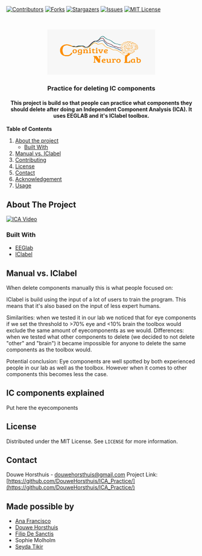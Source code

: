 
[![Contributors][contributors-shield]][contributors-url]
[![Forks][forks-shield]][forks-url]
[![Stargazers][stars-shield]][stars-url]
[![Issues][issues-shield]][issues-url]
[![MIT License][license-shield]][license-url]


<br />
<p align="center">
  <a href="https://github.com/DouweHorsthuis/ICA_Practice/">
       <img src="images/logo.jpeg" alt="Logo" width="286" height="120">
  </a> 

<h3 align="center">Practice for deleting IC components</h3>

<h4 align="center">This project is build so that people can practice what components they should delete after doing an Independent Component Analysis (ICA).  It uses EEGLAB and it's IClabel toolbox. </h4>


**Table of Contents**
  
1. [About the project](#about-the-project)
    - [Built With](#built-with)
3. [Manual vs. IClabel](#manual-vs.-iclabel)
3. [Contributing](#contributing)
3. [License](#license)
3. [Contact](#contact)
3. [Acknowledgement](#acknowledgement)
3. [Usage](#usage)




<!-- ABOUT THE PROJECT -->
## About The Project
[![ICA Video](https://youtu.be/kWAjhXr7pT4?list=PLXc9qfVbMMN2uDadxZ_OEsHjzcRtlLNxc)](https://youtu.be/kWAjhXr7pT4?list=PLXc9qfVbMMN2uDadxZ_OEsHjzcRtlLNxc)




### Built With

* [EEGlab](https://github.com/sccn/eeglab)
* [IClabel](https://github.com/sccn/ICLabel)



<!-- ROADMAP -->
## Manual vs. IClabel

When delete components manually this is what people focused on:



IClabel is build using the input of a lot of users to train the program. This means that it's also based on the input of less expert humans. 

Similarities: when we tested it in our lab we noticed that for eye components if we set the threshold to >70% eye and <10% brain the toolbox would exclude the same amount of eyecomponents as we would. 
Differences: when we tested what other components to delete (we decided to not delete "other" and "brain") it became impossible for anyone to delete the same components as the toolbox would. 

Potential conclusion: Eye components are well spotted by both experienced people in our lab as well as the toolbox. However when it comes to other components this becomes less the case.



<!-- CONTRIBUTING -->
## IC components explained

Put here the eyecomponents



<!-- LICENSE -->
## License

Distributed under the MIT License. See `LICENSE` for more information.



<!-- CONTACT -->
## Contact

Douwe Horsthuis - douwehorsthuis@gmail.com
Project Link: [https://github.com/DouweHorsthuis/ICA_Practice/](https://github.com/DouweHorsthuis/ICA_Practice/)



<!-- ACKNOWLEDGEMENTS -->
## Made possible by

* [Ana Francisco](https://github.com/anafrancisco)
* [Douwe Horsthuis](https://github.com/DouweHorsthuis)
* [Filip De Sanctis](https://github.com/pdesanctis)
* Sophie Molholm
* [Seyda Tikir](https://github.com/tikirs)





<!-- MARKDOWN LINKS & IMAGES -->
<!-- https://www.markdownguide.org/basic-syntax/#reference-style-links -->
[contributors-shield]: https://img.shields.io/github/contributors/DouweHorsthuis/ICA_Practice.svg?style=for-the-badge
[contributors-url]: https://github.com/DouweHorsthuis/ICA_Practice/graphs/contributors
[forks-shield]: https://img.shields.io/github/forks/DouweHorsthuis/ICA_Practice.svg?style=for-the-badge
[forks-url]: https://github.com/DouweHorsthuis/ICA_Practice/network/members
[stars-shield]: https://img.shields.io/github/stars/DouweHorsthuis/ICA_Practice.svg?style=for-the-badge
[stars-url]: https://github.com/DouweHorsthuis/ICA_Practice/stargazers
[issues-shield]: https://img.shields.io/github/issues/DouweHorsthuis/ICA_Practice.svg?style=for-the-badge
[issues-url]: https://github.com/DouweHorsthuis/ICA_Practice/issues
[license-shield]: https://img.shields.io/github/license/DouweHorsthuis/ICA_Practice.svg?style=for-the-badge
[license-url]: https://github.com/DouweHorsthuis/ICA_Practice/blob/master/LICENSE.txt

